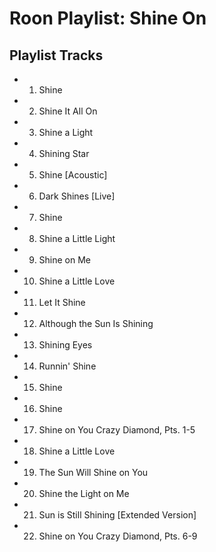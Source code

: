# Roon Playlist: Shine On

## Playlist Tracks


- 1. Shine
- 2. Shine It All On
- 3. Shine a Light
- 4. Shining Star
- 5. Shine [Acoustic]
- 6. Dark Shines [Live]
- 7. Shine
- 8. Shine a Little Light
- 9. Shine on Me
- 10. Shine a Little Love
- 11. Let It Shine
- 12. Although the Sun Is Shining
- 13. Shining Eyes
- 14. Runnin' Shine
- 15. Shine
- 16. Shine
- 17. Shine on You Crazy Diamond, Pts. 1-5
- 18. Shine a Little Love
- 19. The Sun Will Shine on You
- 20. Shine the Light on Me
- 21. Sun is Still Shining [Extended Version]
- 22. Shine on You Crazy Diamond, Pts. 6-9


